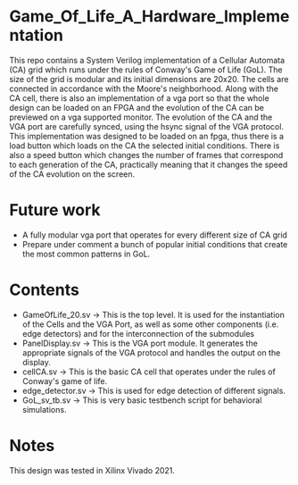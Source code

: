 # Game_Of_Life_A_Hardware_Implementation
This repo contains a System Verilog implementation of a Cellular Automata (CA) grid which runs under the rules of Conway's Game of Life (GoL). The size of the grid is modular and its initial dimensions are 20x20. The cells are connected in accordance with the Moore's neighborhood.
Along with the CA cell, there is also an implementation of a vga port so that the whole design can be loaded on an FPGA and the evolution of the CA can be previewed on a vga supported monitor.
The evolution of the CA and the VGA port are carefully synced, using the hsync signal of the VGA protocol.
This implementation was designed to be loaded on an fpga, thus there is a load button which loads on the CA the selected initial conditions. There is also a speed button which changes the number of frames that correspond to each generation of the CA, practically meaning that it changes the speed of the CA evolution on the screen.

# Future work
- A fully modular vga port that operates for every different size of CA grid
- Prepare under comment a bunch of popular initial conditions that create the most common patterns in GoL.

# Contents
- GameOfLife_20.sv -> This is the top level. It is used for the instantiation of the Cells and the VGA Port, as well as some other components (i.e. edge detectors) and for the interconnection of the submodules
- PanelDisplay.sv -> This is the VGA port module. It generates the appropriate signals of the VGA protocol and handles the output on the display.
- cellCA.sv -> This is the basic CA cell that operates under the rules of Conway's game of life.
- edge_detector.sv -> This is used for edge detection of different signals.
- GoL_sv_tb.sv -> This is very basic testbench script for behavioral simulations.

# Notes
This design was tested in Xilinx Vivado 2021.
